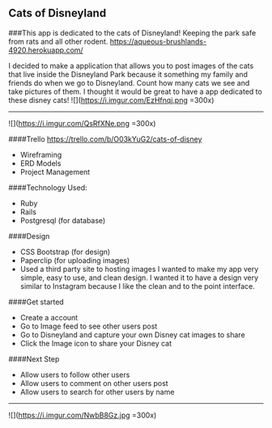 ## Cats of Disneyland 

###This app is dedicated to the cats of Disneyland! Keeping the park safe from rats and all other rodent. 
https://aqueous-brushlands-4920.herokuapp.com/

I decided to make a application that allows you to post images of the cats that live inside the Disneyland 
Park because it something my family and friends do when we go to Disneyland. Count how many cats we see and take pictures of them. I thought it would be great to have a app dedicated to these disney cats!
![](https://i.imgur.com/EzHfnqj.png =300x)
*******
![](https://i.imgur.com/QsRfXNe.png =300x)

####Trello 
https://trello.com/b/O03kYuG2/cats-of-disney
* Wireframing
* ERD Models 
* Project Management 


####Technology Used: 
* Ruby
* Rails
* Postgresql (for database) 


####Design 
* CSS Bootstrap (for design) 
* Paperclip (for uploading images)
* Used a third party site to hosting images 
I wanted to make my app very simple, easy to use, and clean design. 
I wanted it to have a design very similar to Instagram because I like the clean and to the point interface.

####Get started 
* Create a account
* Go to Image feed to see other users post
* Go to Disneyland and capture your own Disney cat images to share
* Click the Image icon to share your Disney cat

####Next Step 
* Allow users to follow other users
* Allow users to comment on other users post
* Allow users to search for other users by name

********
![](https://i.imgur.com/NwbB8Gz.jpg =300x)
